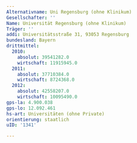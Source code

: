 ```yaml
---
Alternativname: Uni Regensburg (ohne Klinikum)
Gesellschafter: ''
Name: Universität Regensburg (ohne Klinikum)
Träger: ''
addi: Universitätsstraße 31, 93053 Regensburg
bundesland: Bayern
drittmittel:
  2010:
    absolut: 39541282.0
    wirtschaft: 11915945.0
  2011:
    absolut: 37710384.0
    wirtschaft: 8724368.0
  2012:
    absolut: 42558207.0
    wirtschaft: 10095490.0
gps-la: 4.900.038
gps-lo: 12.092.461
hs-art: Universitäten (ohne Private)
orientierung: staatlich
uID: '1341'

---
```


